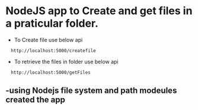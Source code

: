 # NodeJS app to Create and get files in a praticular folder.

- To Create file use below api
```http
  http://localhost:5000/createfile
```
- To retrieve the files in folder use below api
```http
  http://localhost:5000/getFiles
```

-using Nodejs file system and path modeules created the app
-